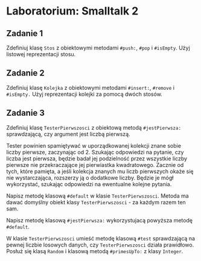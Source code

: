 # Laboratorium: Smalltalk 2

## Zadanie 1

Zdefiniuj klasę `Stos` z obiektowymi metodami `#push:`, `#pop` i `#isEmpty`. Użyj listowej reprezentacji stosu.

## Zadanie 2

Zdefiniuj klasę `Kolejka` z obiektowymi metodami `#insert:`, `#remove` i `#isEmpty.` Użyj reprezentacji kolejki za pomocą dwóch stosów.

## Zadanie 3

Zdefiniuj klasę `TesterPierwszosci` z obiektową metodą `#jestPierwsza:` sprawdzającą, czy argument jest liczbą pierwszą.

Tester powinien spamiętywać w uporządkowanej kolekcji znane sobie liczby pierwsze, zaczynając od 2. 
Szukając odpowiedzi na pytanie, czy liczba jest pierwsza, będzie badał jej podzielność 
przez wszystkie liczby pierwsze nie przekraczające jej pierwiastka kwadratowego. 
Zacznie od tych, które pamięta, a jeśli kolekcja znanych mu liczb pierwszych okaże się nie wystarczająca, 
rozszerzy ją o dodatkowe liczby. Będzie je mógł wykorzystać, szukając odpowiedzi na ewentualne kolejne pytania.

Napisz metodę klasową `#default` w klasie `TesterPierwszosci`. 
Metoda ma dawać domyślny obiekt klasy `TesterPierwszosci` - za każdym razem ten sam.

Napisz metodę klasową `#jestPierwsza:` wykorzystujacą powyższa metodę `#default`.

W klasie `TesterPierwszosci` umieść metodę klasową `#test` sprawdzającą na pewnej liczbie losowych danych, 
czy `TesterPierwszosci` działa prawidłowo. 
Posłuż się klasą `Random` i klasową metodą `#primesUpTo:` z klasy `Integer`.

